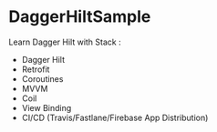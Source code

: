 # DaggerHiltSample
Learn Dagger Hilt with Stack : 
- Dagger Hilt
- Retrofit
- Coroutines
- MVVM
- Coil
- View Binding
- CI/CD (Travis/Fastlane/Firebase App Distribution)
